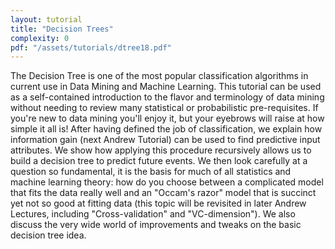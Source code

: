 ```yaml
---
layout: tutorial
title: "Decision Trees"
complexity: 0
pdf: "/assets/tutorials/dtree18.pdf"
---
```

The Decision Tree is one of the most popular classification algorithms in current use in Data Mining and Machine Learning. This tutorial can be used as a self-contained introduction to the flavor and terminology of data mining without needing to review many statistical or probabilistic pre-requisites. If you're new to data mining you'll enjoy it, but your eyebrows will raise at how simple it all is! After having defined the job of classification, we explain how information gain (next Andrew Tutorial) can be used to find predictive input attributes. We show how applying this procedure recursively allows us to build a decision tree to predict future events. We then look carefully at a question so fundamental, it is the basis for much of all statistics and machine learning theory: how do you choose between a complicated model that fits the data really well and an "Occam's razor" model that is succinct yet not so good at fitting data (this topic will be revisited in later Andrew Lectures, including "Cross-validation" and "VC-dimension"). We also discuss the very wide world of improvements and tweaks on the basic decision tree idea.
